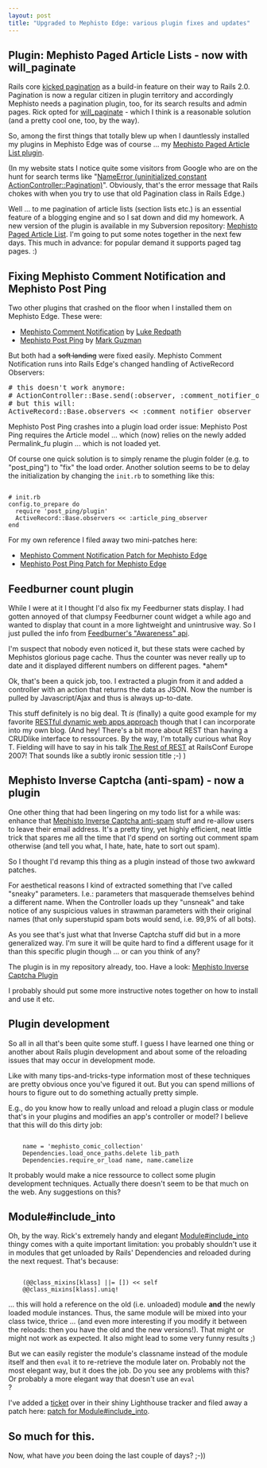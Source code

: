 ```yaml
--- 
layout: post
title: "Upgraded to Mephisto Edge: various plugin fixes and updates"
---
```

<h2>Plugin: Mephisto Paged Article Lists - now with will_paginate</h2>

<p>Rails core <a href="http://dev.rubyonrails.org/ticket/8157" title="#8157 ([PATCH] Remove Pagination from Rails) - Rails Trac">kicked pagination</a> as a build-in feature on their way to Rails 2.0. Pagination is now a regular citizen in plugin territory and accordingly Mephisto needs a pagination plugin, too, for its search results and admin pages. Rick opted for <a href="http://errtheblog.com/post/4791" title="err.the_blog.find_by_title('I'm Paginating Again')">will_paginate</a> - which I think is a reasonable solution (and a pretty cool one, too, by the way).</p>

<p>So, among the first things that totally blew up when I dauntlessly installed my plugins in Mephisto Edge was of course ... my <a href="/projects/mephisto-plugin-paged-article-lists">Mephisto Paged Article List plugin</a>.</p>

<p>(In my website stats I notice quite some visitors from Google who are on the hunt for search terms like "<a href="http://www.google.com/search?q=NameError%20(uninitialized%20constant%20ActionController::Pagination)" title="NameError (uninitialized constant ActionController::Pagination) - Google Search">NameError (uninitialized constant ActionController::Pagination)</a>". Obviously, that's the error message that Rails chokes with when you try to use that old Pagination class in Rails Edge.)</p>

<p>Well ... to me pagination of article lists (section lists etc.) is an essential feature of a blogging engine and so I sat down and did my homework. A new version of the plugin is available in my Subversion repository: <a href="http://svn.artweb-design.de/stuff/mephisto/mephisto_paged_article_list">Mephisto Paged Article List</a>. I'm going to put some notes together in the next few days. This much in advance: for popular demand it supports paged tag pages. :)</p>

<h2>Fixing Mephisto Comment Notification and Mephisto Post Ping</h2>

<p>Two other plugins that crashed on the floor when I installed them on Mephisto Edge. These were: </p>

<ul><li><a href="http://opensource.agileevolved.com/svn/root/rails_plugins/mephisto_comment_notification/trunk/">Mephisto Comment Notification</a> by <a href="http://www.lukeredpath.co.uk/" title="Luke Redpath&mdash;Ruby, Rails and other Musings">Luke Redpath</a></li>
<li><a href="svn://hasno.info/mephisto/plugins/mephisto_post_ping">Mephisto Post Ping</a> by <a href="http://hasno.info/2006/11/11/mephisto-plugins" title="mephisto plugins">Mark Guzman</a></li></ul>

<p>But both had a <span style="text-decoration:line-through">soft landing</span> were fixed easily. Mephisto Comment Notification runs into Rails Edge's changed handling of ActiveRecord Observers:</p>
	
<pre>
# this doesn't work anymore:
# ActionController::Base.send(:observer, :comment_notifier_observer)
# but this will:
ActiveRecord::Base.observers &lt;&lt; :comment_notifier_observer
</pre>	

<p>Mephisto Post Ping crashes into a plugin load order issue: Mephisto Post Ping requires the Article model ... which (now) relies on the newly added Permalink_fu plugin ... which is not loaded yet.</p>

<p>Of course one quick solution is to simply rename the plugin folder (e.g. to "post_ping") to "fix" the load order. Another solution seems to be to delay the initialization by changing the <code>init.rb</code> to something like this:</p>

<pre><code>
# init.rb
config.to_prepare do
  require 'post_ping/plugin'
  ActiveRecord::Base.observers &lt;&lt; :article_ping_observer
end
</code></pre>	

<p>For my own reference I filed away two mini-patches here:</p>

<ul><li><a href="http://svn.artweb-design.de/stuff/mephisto/mephisto_comment_notification.diff">Mephisto Comment Notification Patch for Mephisto Edge</a></li>
<li><a href="http://svn.artweb-design.de/stuff/mephisto/mephisto_post_ping.diff">Mephisto Post Ping Patch for Mephisto Edge</a></li></ul>

<h2>Feedburner count plugin</h2>

<p>While I were at it I thought I'd also fix my Feedburner stats display. I had gotten annoyed of that clumpsy Feedburner count widget a while ago and wanted to display that count in a more lightweight and unintrusive way. So I just pulled the info from <a href="http://www.feedburner.com/fb/a/developers/awapi" title="FeedBurner - Awareness API Reference">Feedburner's "Awareness" api</a>.</p>

<p>I'm suspect that nobody even noticed it, but these stats were cached by Mephistos glorious page cache. Thus the counter was never really up to date and it displayed different numbers on different pages. *ahem*</p>

<p>Ok, that's been a quick job, too. I extracted a plugin from it and added a controller with an action that returns the data as JSON. Now the number is pulled by Javascript/Ajax and thus is always up-to-date.</p>

<p>This stuff definitely is no big deal. Tt <em>is</em> (finally) a quite good example for my favorite <a href="/2006/4/28/thinking-about-restful-dynamic-web-applications">RESTful dynamic web apps approach</a> though that I can incorporate into my own blog. (And hey! There's a bit more about REST than having a CRUDlike interface to ressources. By the way, I'm totally curious what Roy T. Fielding will have to say in his talk <a href="http://www.railsconfeurope.com/cs/railseurope2007/view/e_sess/14847" title="RailsConf Europe 2007 &#8226; September 17, 2007 - September 19, 2007 &#8226; Berlin, Germany">The Rest of REST</a> at RailsConf Europe 2007! That sounds like a subtly ironic session title ;-) )</p>

<h2>Mephisto Inverse Captcha (anti-spam) - now a plugin</h2>

<p>One other thing that had been lingering on my todo list for a while was: enhance that <a href="http://www.artweb-design.de/projects/mephisto-plugin-inverse-captcha-for-comments-anti-spam" title="Mephisto Plugin: Inverse Captcha for Comments (anti-spam)">Mephisto Inverse Captcha anti-spam</a> stuff and re-allow users to leave their email address. It's a pretty tiny, yet highly efficient, neat little trick that spares me all the time that I'd spend on sorting out comment spam otherwise (and tell you what, I hate, hate, hate to sort out spam).</p>

<p>So I thought I'd revamp this thing as a plugin instead of those two awkward patches. </p>

<p>For aesthetical reasons I kind of extracted something that I've called "sneaky" parameters. I.e.: parameters that masquerade themselves behind a different name. When the Controller loads up they "unsneak" and take notice of any suspicious values in strawman parameters with their original names (that only superstupid spam bots would send, i.e. 99,9% of all bots).</p>

<p>As you see that's just what that Inverse Captcha stuff did but in a more generalized way. I'm sure it will be quite hard to find a different usage for it than this specific plugin though ... or can you think of any?</p>

<p>The plugin is in my repository already, too. Have a look: <a href="http://svn.artweb-design.de/stuff/mephisto/mephisto_inverse_captcha/" title="Revision 89: /stuff/mephisto/mephisto_inverse_captcha">Mephisto Inverse Captcha Plugin</a> </p>

<p>I probably should put some more instructive notes together on how to install and use it etc.</p>

<h2>Plugin development</h2>

<p>So all in all that's been quite some stuff. I guess I have learned one thing or another about Rails plugin development and about some of the reloading issues that may occur in development mode.</p> 

<p>Like with many tips-and-tricks-type information most of these techniques are pretty obvious once you've figured it out. But you can spend millions of hours to figure out to do something actually pretty simple.</p>

<p>E.g., do you know how to really unload and reload a plugin class or module that's in your plugins and modifies an app's controller or model? I believe that this will do this dirty job:</p>

<pre><code>
	name = 'mephisto_comic_collection'
	Dependencies.load_once_paths.delete lib_path
	Dependencies.require_or_load name, name.camelize
</code></pre>

<p>It probably would make a nice ressource to collect some plugin development techniques. Actually there doesn't seem to be that much on the web. Any suggestions on this? </p>

<h2>Module#include_into</h2>

<p>Oh, by the way. Rick's extremely handy and elegant <a href="http://weblog.techno-weenie.net/2006/11/15/extending-your-rails-classes-from-plugins">Module#include_into</a> thingy comes with a quite important limitation: you probably shouldn't use it in modules that get unloaded by Rails' Dependencies and reloaded during the next request. That's because: </p>

<pre><code>
	(@@class_mixins[klass] ||= []) &lt;&lt; self
	@@class_mixins[klass].uniq!	
</code></pre>

<p>... this will hold a reference on the old (i.e. unloaded) module <strong>and</strong> the newly loaded module instances. Thus, the same module will be mixed into your class twice, thrice ... (and even more interesting if you modify it between the reloads: then you have the old and the new versions!). That might or might not work as expected. It also might lead to some very funny results ;)</p>

<p>But we can easily register the module's classname instead of the module itself and then <code>eval</code> it to re-retrieve the module later on. Probably not the most elegant way, but it does the job. Do you see any problems with this? Or probably a more elegant way that doesn't use an <code>eval
</code>?</p>

<p>I've added a <a href="http://ar-code.lighthouseapp.com/projects/34/tickets/117-module-include_into-reloading-issue">ticket</a> over in their shiny Lighthouse tracker and filed away a patch here: <a href="http://svn.artweb-design.de/stuff/mephisto/mephisto_include_into.diff" title="">patch for Module#include_into</a>.</p>

<h2>So much for this.</h2>

<p>Now, what have <em>you</em> been doing the last couple of days? ;-))</p>


